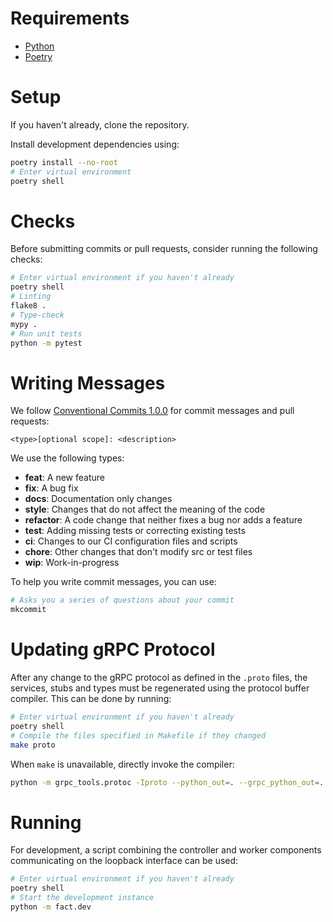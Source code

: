 
# Requirements

- [Python](https://www.python.org/downloads/)
- [Poetry](https://python-poetry.org)

# Setup

If you haven't already, clone the repository.

Install development dependencies using:
```sh
poetry install --no-root
# Enter virtual environment
poetry shell
```

# Checks

Before submitting commits or pull requests, consider running the following
checks:
```sh
# Enter virtual environment if you haven't already
poetry shell
# Linting
flake8 .
# Type-check
mypy .
# Run unit tests
python -m pytest
```

# Writing Messages

We follow [Conventional Commits 1.0.0](https://www.conventionalcommits.org/en/v1.0.0/#summary)
for commit messages and pull requests:
```
<type>[optional scope]: <description>
```

We use the following types:

- **feat**: A new feature
- **fix**: A bug fix
- **docs**: Documentation only changes
- **style**: Changes that do not affect the meaning of the code
- **refactor**: A code change that neither fixes a bug nor adds a feature
- **test**: Adding missing tests or correcting existing tests
- **ci**: Changes to our CI configuration files and scripts
- **chore**: Other changes that don't modify src or test files
- **wip**: Work-in-progress

To help you write commit messages, you can use:
```sh
# Asks you a series of questions about your commit
mkcommit
```

# Updating gRPC Protocol

After any change to the gRPC protocol as defined in the `.proto` files, the
services, stubs and types must be regenerated using the protocol buffer compiler.
This can be done by running:
```sh
# Enter virtual environment if you haven't already
poetry shell
# Compile the files specified in Makefile if they changed
make proto
```
When `make` is unavailable, directly invoke the compiler:
```sh
python -m grpc_tools.protoc -Iproto --python_out=. --grpc_python_out=. --mypy_out=. --proto_path=proto proto/fact/controller.proto
```

# Running

For development, a script combining the controller and worker components
communicating on the loopback interface can be used:
```sh
# Enter virtual environment if you haven't already
poetry shell
# Start the development instance
python -m fact.dev
```


<!-- vim: set conceallevel=2 et ts=2 sw=2: -->
